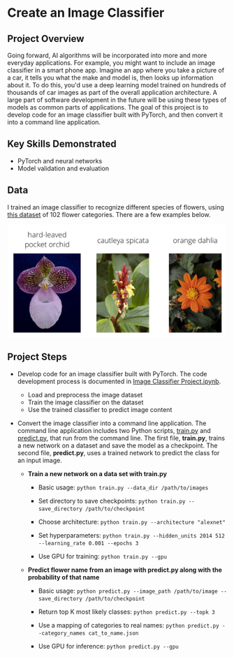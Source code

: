 # Create an Image Classifier

## Project Overview
Going forward, AI algorithms will be incorporated into more and more everyday applications. For example, you might want to include an image classifier in a smart phone app. Imagine an app where you take a picture of a car, it tells you what the make and model is, then looks up information about it. To do this, you'd use a deep learning model trained on hundreds of thousands of car images as part of the overall application architecture. A large part of software development in the future will be using these types of models as common parts of applications. The goal of this project is to develop code for an image classifier built with PyTorch, and then convert it into a command line application.

## Key Skills Demonstrated
- PyTorch and neural networks
- Model validation and evaluation

## Data

I trained an image classifier to recognize different species of flowers, using [this dataset](http://www.robots.ox.ac.uk/~vgg/data/flowers/102/index.html) of 102 flower categories. There are a few examples below.

<img src='assets/Flowers.png' width=500px>

## Project Steps

- Develop code for an image classifier built with PyTorch. The code development process is documented in [Image Classifier Project.ipynb](https://github.com/iDataist/Create-an-Image-Classifier/blob/master/Image%20Classifier%20Project.ipynb).
  - Load and preprocess the image dataset
  - Train the image classifier on the dataset
  - Use the trained classifier to predict image content

- Convert the image classifier into a command line application. The command line application includes two Python scripts, [train.py](https://github.com/iDataist/Create-an-Image-Classifier/blob/master/train.py) and [predict.py](https://github.com/iDataist/Create-an-Image-Classifier/blob/master/predict.py), that run from the command line. The first file, **train.py**, trains a new network on a dataset and save the model as a checkpoint. The second file, **predict.py**, uses a trained network to predict the class for an input image.

  - **Train a new network on a data set with train.py**

    - Basic usage: ```python train.py --data_dir /path/to/images```

    - Set directory to save checkpoints: ```python train.py --save_directory /path/to/checkpoint```

    - Choose architecture: ```python train.py --architecture "alexnet"```

    - Set hyperparameters: ```python train.py --hidden_units 2014 512 --learning_rate 0.001 --epochs 3```

    - Use GPU for training: ```python train.py --gpu```

  - **Predict flower name from an image with predict.py along with the probability of that name**

    - Basic usage: ```python predict.py --image_path /path/to/image --save_directory /path/to/checkpoint```

    - Return top K most likely classes: ```python predict.py --topk 3```

    - Use a mapping of categories to real names: ```python predict.py --category_names cat_to_name.json```

    - Use GPU for inference: ```python predict.py --gpu```
